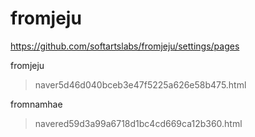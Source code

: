 # fromjeju

https://github.com/softartslabs/fromjeju/settings/pages

fromjeju
> naver5d46d040bceb3e47f5225a626e58b475.html

fromnamhae
> navered59d3a99a6718d1bc4cd669ca12b360.html

